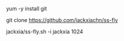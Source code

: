 yum -y install git

git clone https://github.com/jackxiachn/ss-fly

jackxia/ss-fly.sh -i jackxia 1024


